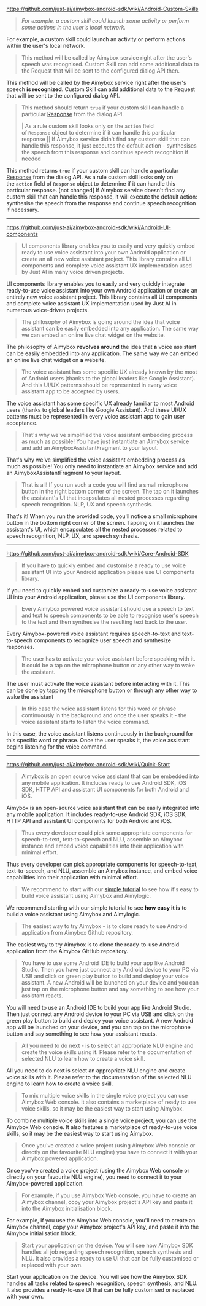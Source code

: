 https://github.com/just-ai/aimybox-android-sdk/wiki/Android-Custom-Skills

> _For example, a custom skill could launch some activity or perform some actions in the user's local network._

For example, a custom skill could launch an activity or perform actions within the user's local network.


> This method will be called by Aimybox service right after the user's speech was recognised. Custom Skill can add some additional data to the Request that will be sent to the configured dialog API then.

This method will be called by the Aimybox service right after the user's speech **is recognized**. Custom Skill can add additional data to the Request that will be sent to the configured dialog API.


> This method should return `true` if your custom skill can handle a particular [Response](https://github.com/just-ai/aimybox-android-sdk/blob/master/core/src/main/java/com/justai/aimybox/model/Response.kt) from the dialog API.
> 
> | As a rule custom skill looks only on the `action` field of `Response` object to determine if it can handle this particular response || If Aimybox service didn't find any custom skill that can handle this response, it just executes the default action - synthesises the speech from this response and continue speech recognition if needed


This method returns `true` if your custom skill can handle a particular [Response](https://github.com/just-ai/aimybox-android-sdk/blob/master/core/src/main/java/com/justai/aimybox/model/Response.kt) from the dialog API. 
As a rule custom skill looks only on the `action` field of `Response` object to determine if it can handle this particular response. [not changed]
If Aimybox service doesn't find any custom skill that can handle this response, it will execute the default action: synthesise the speech from the response and continue speech recognition if necessary.

_________

https://github.com/just-ai/aimybox-android-sdk/wiki/Android-UI-components

> UI components library enables you to easily and very quickly embed ready to use voice assistant into your own Android application or create an all new voice assistant project. 
> This library contains all UI components and complete voice assistant UX implementation used by Just AI in many voice driven projects.


UI components library enables you to easily and very quickly integrate ready-to-use voice assistant into your own Android application or create an entirely new voice assistant project.
This library contains all UI components and complete voice assistant UX implementation used by Just AI in numerous voice-driven projects.


> The philosophy of Aimybox is going around the idea that voice assistant can be easily embedded into any application. The same way we can embed an online live chat widget on the website.

The philosophy of Aimybox **revolves around** the idea that **a** voice assistant can be easily embedded into any application. The same way we can embed an online live chat widget on **a** website.


> The voice assistant has some specific UX already known by the most of Android users (thanks to the global leaders like Google Assistant). And this UI/UX patterns should be represented in every voice assistant app to be accepted by users.

The voice assistant has some specific UX already familiar to most Android users (thanks to global leaders like Google Assistant). And these UI/UX patterns must be represented in every voice assistant app to gain user acceptance.


> That's why we've simplified the voice assistant embedding process as much as possible! You have just instantiate an Aimybox service and add an AimyboxAssistantFragment to your layout.


That's why we've simplified the voice assistant embedding process as much as possible! You only need to instantiate an Aimybox service and add an AimyboxAssistantFragment to your layout.


> That is all! If you run such a code you will find a small microphone button in the right bottom corner of the screen. The tap on it launches the assistant's UI that incapsulates all nested processes regarding speech recognition. NLP, UX and speech synthesis.

That's it! When you run the provided code, you'll notice a small microphone button in the bottom right corner of the screen. Tapping on it launches the assistant's UI, which encapsulates all the nested processes related to speech recognition, NLP, UX, and speech synthesis.

______

https://github.com/just-ai/aimybox-android-sdk/wiki/Core-Android-SDK

> If you have to quickly embed and customise a ready to use voice assistant UI into your Android application please use UI components library.

If you need to quickly embed and customize a ready-to-use voice assistant UI into your Android application, please use the UI components library.


> Every Aimybox powered voice assistant should use a speech to text and text to speech components to be able to recognise user's speech to the text and then synthesise the resulting text back to the user.

Every Aimybox-powered voice assistant requires speech-to-text and text-to-speech components to recognize user speech and synthesize responses.


> The user has to activate your voice assistant before speaking with it. It could be a tap on the microphone button or any other way to wake the assistant.

The user must activate the voice assistant before interacting with it. This can be done by tapping the microphone button or through any other way to wake the assistant


> In this case the voice assistant listens for this word or phrase continuously in the background and once the user speaks it - the voice assistant starts to listen the voice command.

In this case, the voice assistant listens continuously in the background for this specific word or phrase. Once the user speaks it, the voice assistant begins listening for the voice command.
_____

https://github.com/just-ai/aimybox-android-sdk/wiki/Quick-Start

> Aimybox is an open source voice assistant that can be embedded into any mobile application. It includes ready to use Android SDK, iOS SDK, HTTP API and assistant UI components for both Android and iOS.

Aimybox is an open-source voice assistant that can be easily integrated into any mobile application. It includes ready-to-use Android SDK, iOS SDK, HTTP API and assistant UI components for both Android and iOS.


>Thus every developer could pick some appropriate components for speech-to-text, text-to-speech and NLU, assemble an Aimybox instance and embed voice capabilities into their application with minimal effort.

Thus every developer can pick appropriate components for speech-to-text, text-to-speech, and NLU, assemble an Aimybox instance, and embed voice capabilities into their application with minimal effort.


> We recommend to start with our [simple tutorial](https://github.com/just-ai/aimybox-android-sdk/wiki/Aimybox-Tutorial) to see how it's easy to build voice assistant using Aimybox and Aimylogic.

We recommend starting with our simple tutorial to see **how easy it is** to build a voice assistant using Aimybox and Aimylogic.


> The easiest way to try Aimybox - is to clone ready to use Android application from Aimybox Github repository.

The easiest way to try Aimybox is to clone the ready-to-use Android application from the Aimybox GitHub repository.


> You have to use some Android IDE to build your app like Android Studio. Then you have just connect any Android device to your PC via USB and click on green play button to build and deploy your voice assistant. A new Android will be launched on your device and you can just tap on the microphone button and say something to see how your assistant reacts.

You will need to use an Android IDE to build your app like Android Studio. Then just connect any Android device to your PC via USB and click on the green play button to build and deploy your voice assistant. A new Android app will be launched on your device, and you can tap on the microphone button and say something to see how your assistant reacts.


> All you need to do next - is to select an appropriate NLU engine and create the voice skills using it. Please refer to the documentation of selected NLU to learn how to create a voice skill.

All you need to do next is select an appropriate NLU engine and create voice skills with it. Please refer to the documentation of the selected NLU engine to learn how to create a voice skill.


> To mix multiple voice skills in the single voice project you can use Aimybox Web console. It also contains a marketplace of ready to use voice skills, so it may be the easiest way to start using Aimybox.

To combine multiple voice skills into a single voice project, you can use the Aimybox Web console. It also features a marketplace of ready-to-use voice skills, so it may be the easiest way to start using Aimybox.


> Once you've created a voice project (using Aimybox Web console or directly on the favourite NLU engine) you have to connect it with your Aimybox powered application.

Once you've created a voice project (using the Aimybox Web console or directly on your favourite NLU engine), you need to connect it to your Aimybox-powered application.


> For example, if you use Aimybox Web console, you have to create an Aimybox channel, copy your Aimybox project's API key and paste it into the Aimybox initialisation block.

For example, if you use the Aimybox Web console, you'll need to create an Aimybox channel, copy your Aimybox project's API key, and paste it into the Aimybox initialisation block.


> Start your application on the device. You will see how Aimybox SDK handles all job regarding speech recognition, speech synthesis and NLU. It also provides a ready to use UI that can be fully customised or replaced with your own.

Start your application on the device. You will see how the Aimybox SDK handles all tasks related to speech recognition, speech synthesis, and NLU. It also provides a ready-to-use UI that can be fully customised or replaced with your own.

